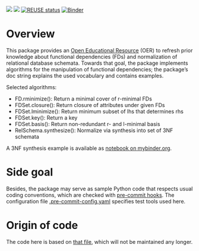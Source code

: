 <!--- Local IspellDict: en -->
<!--- SPDX-FileCopyrightText: 2020 Jens Lechtenbörger -->
<!--- SPDX-License-Identifier: CC0-1.0 -->

[![](https://img.shields.io/pypi/v/functional-dependencies.svg)](https://pypi.org/project/functional-dependencies/)
[![](https://gitlab.com/oer/cs/functional-dependencies/-/raw/master/coverage.svg)](https://pypi.org/project/coverage/)
[![REUSE status](https://api.reuse.software/badge/gitlab.com/oer/cs/functional-dependencies)](https://api.reuse.software/info/gitlab.com/oer/cs/functional-dependencies)
[![Binder](https://mybinder.org/badge_logo.svg)](https://mybinder.org/v2/gl/oer%2Fcs%2Ffunctional-dependencies/HEAD?filepath=notebooks%2FCodd-3NF-ex.ipynb)

# Overview
This package provides an
[Open Educational Resource](https://en.wikipedia.org/wiki/Open_educational_resources)
(OER) to refresh prior knowledge about functional dependencies (FDs)
and normalization of relational database schemata.  Towards that goal,
the package implements algorithms for the manipulation of functional
dependencies; the package’s doc string explains the used vocabulary
and contains examples.

Selected algorithms:
- FD.rminimize(): Return a minimal cover of r-minimal FDs
- FDSet.closure(): Return closure of attributes under given FDs
- FDSet.lminimize(): Return minimum subset of lhs that determines rhs
- FDSet.key(): Return a key
- FDSet.basis(): Return non-redundant r- and l-minimal basis
- RelSchema.synthesize(): Normalize via synthesis into set of 3NF schemata

A 3NF synthesis example is available as
[notebook on mybinder.org](https://mybinder.org/v2/gl/oer%2Fcs%2Ffunctional-dependencies/HEAD?filepath=notebooks%2FCodd-3NF-ex.ipynb).

# Side goal
Besides, the package may serve as sample Python code that respects
usual coding conventions, which are checked with
[pre-commit hooks](https://pre-commit.com).
The configuration file [.pre-commit-config.yaml](https://gitlab.com/oer/cs/functional-dependencies/-/blob/master/.pre-commit-config.yaml)
specifies test tools used here.

# Origin of code
The code here is based on
[that file](https://gitlab.com/oer/cs/programming/-/blob/master/functional_dependencies.py),
which will not be maintained any longer.
